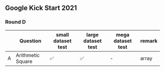 ## Google Kick Start 2021

### Round D

| | Question   | small dataset test | large dataset test | mega dataset test | remark |
| --- | --- | --- | --- | --- | --- |
| A   | Arithmetic Square | ✅ | ✅ | - | array |
